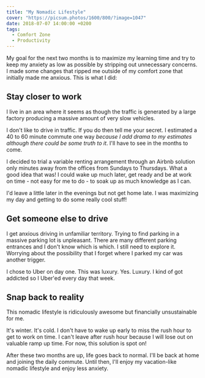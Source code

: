 ```yaml
---
title: "My Nomadic Lifestyle"
cover: "https://picsum.photos/1600/800/?image=1047"
date: 2018-07-07 14:00:00 +0200
tags:
  - Comfort Zone
  - Productivity
---
```


My goal for the next two months is to maximize my learning time and try to keep my anxiety as low as possible by stripping out unnecessary concerns. I made some changes that ripped me outside of my comfort zone that initially made me anxious. This is what I did:

## Stay closer to work

I live in an area where it seems as though the traffic is generated by a large factory producing a massive amount of very slow vehicles.

I don't like to drive in traffic. If you do then tell me your secret. I estimated a 40 to 60 minute commute one way _because I add drama to my estimates although there could be some truth to it_. I'll have to see in the months to come.

I decided to trial a variable renting arrangement through an Airbnb solution only minutes away from the offices from Sundays to Thursdays. What a good idea that was! I could wake up much later, get ready and be at work on time - not easy for me to do - to soak up as much knowledge as I can.

I'd leave a little later in the evenings but not get home late. I was maximizing my day and getting to do some really cool stuff!

## Get someone else to drive

I get anxious driving in unfamiliar territory. Trying to find parking in a massive parking lot is unpleasant. There are many different parking entrances and I don't know which is which. I still need to explore it. Worrying about the possibility that I forget where I parked my car was another trigger.

I chose to Uber on day one. This was luxury. Yes. Luxury. I kind of got addicted so I Uber'ed every day that week.

## Snap back to reality

This nomadic lifestyle is ridiculously awesome but financially unsustainable for me.

It's winter. It's cold. I don't have to wake up early to miss the rush hour to get to work on time. I can't leave after rush hour because I will lose out on valuable ramp up time. For now, this solution is spot on!

After these two months are up, life goes back to normal. I'll be back at home and joining the daily commute. Until then, I'll enjoy my vacation-like nomadic lifestyle and enjoy less anxiety.
